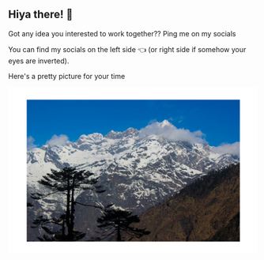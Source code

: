 ## Hiya there! 👋

Got any idea you interested to work together?? Ping me on my socials

You can find my socials on the left side 👈 (or right side if somehow your eyes are inverted).

Here's a pretty picture for your time


![Snow covered Mountain](mountain.jpg)
